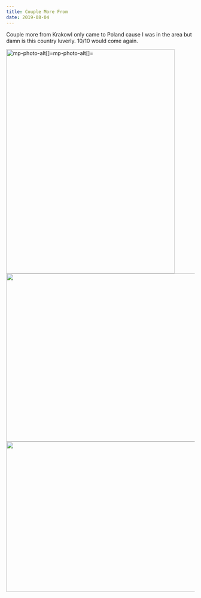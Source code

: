 ```yaml
---
title: Couple More From
date: 2019-08-04
---
```


<p>Couple more from KrakowI only came to Poland cause I was in the area but damn is this country luverly. 10/10 would come again.</p>
<p><img src="https://JoshNicholas.micro.blog/uploads/2019/e7234778f7.jpg" width="450" height="600" alt="mp-photo-alt[]=mp-photo-alt[]=" /><img src="https://JoshNicholas.micro.blog/uploads/2019/43de4c2201.jpg" width="600" height="450" alt="" /><img src="https://JoshNicholas.micro.blog/uploads/2019/3b2c00745e.jpg" width="600" height="402" alt="" /></p>